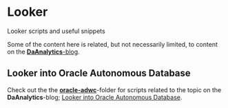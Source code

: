# Looker
Looker scripts and useful snippets

Some of the content here is related, but not necessarily limited, to content on the [**DaAnalytics**-blog](https://daanalytics.nl/blog).

## Looker into Oracle Autonomous Database

Check out the the [**oracle-adwc**](https://github.com/daanalytics/looker/tree/master/oracle-adwc)-folder for scripts related to the topic on the **DaAnalytics**-blog; [Looker into Oracle Autonomous Database]( https://daanalytics.nl/looker-into-oracle-adwc/ ).

